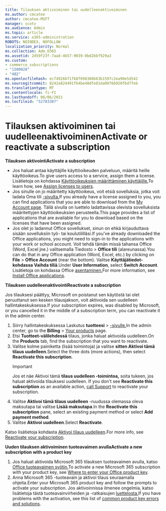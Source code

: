 ```yaml
---
title: Tilauksen aktivoiminen tai uudelleenaktivoiminen
ms.author: cmcatee
author: cmcatee-MSFT
manager: scotv
ms.audience: Admin
ms.topic: article
ms.service: o365-administration
ROBOTS: NOINDEX, NOFOLLOW
localization_priority: Normal
ms.collection: Adm_O365
ms.assetid: 2d59f23f-7aad-4b57-9039-0bd2bbf929a3
ms.custom:
- commerce_subscriptions
- "1500028"
- "482"
ms.openlocfilehash: ecf4926bf1fb8f698388b63b1597c2ea90e5d542
ms.sourcegitcommit: 8242a824491f64be48dfe81da09766920fbd7feb
ms.translationtype: MT
ms.contentlocale: fi-FI
ms.lasthandoff: 06/06/2021
ms.locfileid: "52783387"
---
```

# <a name="activate-or-reactivate-a-subscription"></a><span data-ttu-id="73929-102">Tilauksen aktivoiminen tai uudelleenaktivoiminen</span><span class="sxs-lookup"><span data-stu-id="73929-102">Activate or reactivate a subscription</span></span>

<span data-ttu-id="73929-103">**Tilauksen aktivointi**</span><span class="sxs-lookup"><span data-stu-id="73929-103">**Activate a subscription**</span></span>

- <span data-ttu-id="73929-104">Jos haluat antaa käyttäjille käyttöoikeuden palveluun, määritä heille käyttöoikeus.</span><span class="sxs-lookup"><span data-stu-id="73929-104">To give users access to a service, assign them a license.</span></span> <span data-ttu-id="73929-105">Lisätietoja on kohdassa [Käyttöoikeuksien määrittäminen käyttäjille.](/microsoft-365/admin/manage/assign-licenses-to-users)</span><span class="sxs-lookup"><span data-stu-id="73929-105">To learn how, see [Assign licenses to users](/microsoft-365/admin/manage/assign-licenses-to-users).</span></span>
- <span data-ttu-id="73929-106">Jos sinulle on jo määritetty käyttöoikeus, voit etsiä sovelluksia, jotka voit ladata Oma tili [-sivulta.](https://portal.office.com/account/#installs)</span><span class="sxs-lookup"><span data-stu-id="73929-106">If you already have a license assigned to you, you can find applications that you are able to download from the [My Account page](https://portal.office.com/account/#installs).</span></span> <span data-ttu-id="73929-107">Tällä sivulla on luettelo ladattavissa olevista sovelluksista määritettyjen käyttöoikeuksien perusteella.</span><span class="sxs-lookup"><span data-stu-id="73929-107">This page provides a list of applications that are available for you to download based on the licenses that have been assigned.</span></span>
- <span data-ttu-id="73929-108">Jos olet jo ladannut Office sovellukset, sinun on ehkä kirjauduttava sisään sovelluksiin työ- tai koulutililläsi.</span><span class="sxs-lookup"><span data-stu-id="73929-108">If you've already downloaded the Office applications, you might need to sign-in to the applications with your work or school account.</span></span> <span data-ttu-id="73929-109">Voit tehdä tämän missä tahansa Office (Word, Excel jne.) valitsemalla Tiedosto   >  **Office tili** (alareunassa).</span><span class="sxs-lookup"><span data-stu-id="73929-109">You can do that in any Office application (Word, Excel, etc.) by clicking on **File** > **Office Account** (near the bottom).</span></span> <span data-ttu-id="73929-110">Valitse **Käyttäjätiedot-kohdassa** **Vaihda tiliä**.</span><span class="sxs-lookup"><span data-stu-id="73929-110">Under **User Information**, select **Switch Account**.</span></span> <span data-ttu-id="73929-111">Lisätietoja on kohdassa Office [asentaminen.](/microsoft-365/admin/setup/install-applications)</span><span class="sxs-lookup"><span data-stu-id="73929-111">For more information, see [Install Office applications](/microsoft-365/admin/setup/install-applications).</span></span>

<span data-ttu-id="73929-112">**Tilauksen uudelleenaktivointi**</span><span class="sxs-lookup"><span data-stu-id="73929-112">**Reactivate a subscription**</span></span>

<span data-ttu-id="73929-113">Jos tilauksesi päättyy, Microsoft on poistanut sen käytöstä tai olet peruuttanut sen kesken tilausjakson, voit aktivoida sen uudelleen hallintakeskuksessa.</span><span class="sxs-lookup"><span data-stu-id="73929-113">If your subscription expires, was disabled by Microsoft, or you cancelled it in the middle of a subscription term, you can reactivate it in the admin center.</span></span>
  
1. <span data-ttu-id="73929-114">Siirry hallintakeskuksessa Laskutus **tuotteesi**  >  [-sivulle.](https://go.microsoft.com/fwlink/p/?linkid=842054)</span><span class="sxs-lookup"><span data-stu-id="73929-114">In the admin center, go to the **Billing** > [Your products](https://go.microsoft.com/fwlink/p/?linkid=842054) page.</span></span>
2. <span data-ttu-id="73929-115">Etsi **Tuotteet-välilehdessä** tilaus, jonka haluat aktivoida uudelleen.</span><span class="sxs-lookup"><span data-stu-id="73929-115">On the **Products** tab, find the subscription that you want to reactivate.</span></span>
3. <span data-ttu-id="73929-116">Valitse kolme painiketta (lisää toimintoja) ja valitse **sitten Aktivoi tämä tilaus uudelleen**.</span><span class="sxs-lookup"><span data-stu-id="73929-116">Select the three dots (more actions), then select **Reactivate this subscription**.</span></span>
    > [!IMPORTANT]
    > <span data-ttu-id="73929-117">Jos et näe Aktivoi tämä **tilaus uudelleen -toimintoa,** soita tukeen, jos haluat aktivoida tilauksesi uudelleen. [](https://go.microsoft.com/fwlink/p/?linkid=518322)</span><span class="sxs-lookup"><span data-stu-id="73929-117">If you don't see **Reactivate this subscription** as an available action, [call Support](https://go.microsoft.com/fwlink/p/?linkid=518322) to reactivate your subscription.</span></span>
4. <span data-ttu-id="73929-118">Valitse **Aktivoi tämä tilaus uudelleen** -ruudussa olemassa oleva maksutapa tai valitse **Lisää maksutapa**.</span><span class="sxs-lookup"><span data-stu-id="73929-118">In the **Reactivate this subscription** pane, select an existing payment method or select **Add payment method**.</span></span>
5. <span data-ttu-id="73929-119">Valitse **Aktivoi uudelleen**.</span><span class="sxs-lookup"><span data-stu-id="73929-119">Select **Reactivate**.</span></span>

<span data-ttu-id="73929-120">Katso lisätietoja kohdasta [Aktivoi tilaus uudelleen](/microsoft-365/commerce/subscriptions/reactivate-your-subscription).</span><span class="sxs-lookup"><span data-stu-id="73929-120">For more info, see [Reactivate your subscription](/microsoft-365/commerce/subscriptions/reactivate-your-subscription).</span></span>

<span data-ttu-id="73929-121">**Uuden tilauksen aktivoiminen tuoteavaimen avulla**</span><span class="sxs-lookup"><span data-stu-id="73929-121">**Activate a new subscription with a product key**</span></span>

1. <span data-ttu-id="73929-122">Jos haluat aktivoida Microsoft 365 tilauksen tuoteavaimen avulla, katso [Office tuoteavaimen syötin.](https://support.office.com/article/where-to-enter-your-office-product-key-0a82e5ae-739e-4b92-a6f4-2ec780c185db)</span><span class="sxs-lookup"><span data-stu-id="73929-122">To activate a new Microsoft 365 subscription with your product key, see [Where to enter your Office product key](https://support.office.com/article/where-to-enter-your-office-product-key-0a82e5ae-739e-4b92-a6f4-2ec780c185db).</span></span>
2. <span data-ttu-id="73929-123">Anna Microsoft 365 -tuoteavain ja aktivoi tilaus seuraamalla ohjeita.</span><span class="sxs-lookup"><span data-stu-id="73929-123">Enter your Microsoft 365 product key and follow the prompts to activate your subscription.</span></span> <span data-ttu-id="73929-124">Jos aktivoinnissa ilmenee ongelmia, katso lisätietoja tästä tuoteavainvirheiden ja -ratkaisujen [luettelosta.](/microsoft-365/commerce/product-key-errors-and-solutions)</span><span class="sxs-lookup"><span data-stu-id="73929-124">If you have problems with the activation, see this list of [common product key errors and solutions](/microsoft-365/commerce/product-key-errors-and-solutions).</span></span>